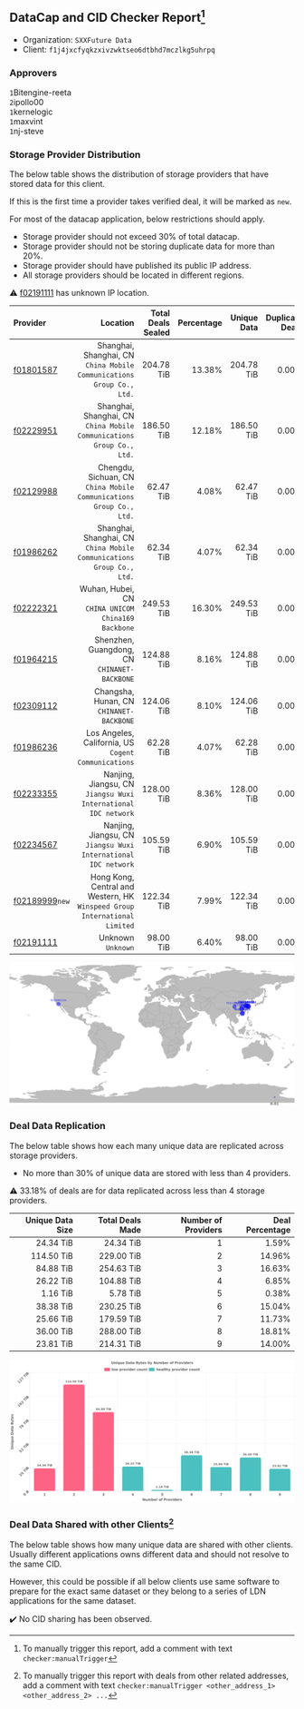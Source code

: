 ## DataCap and CID Checker Report[^1]
 - Organization: `SXXFuture Data`
 - Client: `f1j4jxcfyqkzxivzwktseo6dtbhd7mczlkg5uhrpq`
### Approvers
`1`Bitengine-reeta<br/>`2`ipollo00<br/>`1`kernelogic<br/>`1`maxvint<br/>`1`nj-steve

### Storage Provider Distribution
The below table shows the distribution of storage providers that have stored data for this client.

If this is the first time a provider takes verified deal, it will be marked as `new`.

For most of the datacap application, below restrictions should apply.
 - Storage provider should not exceed 30% of total datacap.
 - Storage provider should not be storing duplicate data for more than 20%.
 - Storage provider should have published its public IP address.
 - All storage providers should be located in different regions.

⚠️ [f02191111](https://filfox.info/en/address/f02191111) has unknown IP location.

| Provider                                                    |                                                                      Location | Total Deals Sealed | Percentage | Unique Data | Duplicate Deals |
| :---------------------------------------------------------- | ----------------------------------------------------------------------------: | -----------------: | ---------: | ----------: | --------------: |
| [f01801587](https://filfox.info/en/address/f01801587)       |      Shanghai, Shanghai, CN<br/>`China Mobile Communications Group Co., Ltd.` |         204.78 TiB |     13.38% |  204.78 TiB |           0.00% |
| [f02229951](https://filfox.info/en/address/f02229951)       |      Shanghai, Shanghai, CN<br/>`China Mobile Communications Group Co., Ltd.` |         186.50 TiB |     12.18% |  186.50 TiB |           0.00% |
| [f02129988](https://filfox.info/en/address/f02129988)       |        Chengdu, Sichuan, CN<br/>`China Mobile Communications Group Co., Ltd.` |          62.47 TiB |      4.08% |   62.47 TiB |           0.00% |
| [f01986262](https://filfox.info/en/address/f01986262)       |      Shanghai, Shanghai, CN<br/>`China Mobile Communications Group Co., Ltd.` |          62.34 TiB |      4.07% |   62.34 TiB |           0.00% |
| [f02222321](https://filfox.info/en/address/f02222321)       |                         Wuhan, Hubei, CN<br/>`CHINA UNICOM China169 Backbone` |         249.53 TiB |     16.30% |  249.53 TiB |           0.00% |
| [f01964215](https://filfox.info/en/address/f01964215)       |                               Shenzhen, Guangdong, CN<br/>`CHINANET-BACKBONE` |         124.88 TiB |      8.16% |  124.88 TiB |           0.00% |
| [f02309112](https://filfox.info/en/address/f02309112)       |                                   Changsha, Hunan, CN<br/>`CHINANET-BACKBONE` |         124.06 TiB |      8.10% |  124.06 TiB |           0.00% |
| [f01986236](https://filfox.info/en/address/f01986236)       |                       Los Angeles, California, US<br/>`Cogent Communications` |          62.28 TiB |      4.07% |   62.28 TiB |           0.00% |
| [f02233355](https://filfox.info/en/address/f02233355)       |             Nanjing, Jiangsu, CN<br/>`Jiangsu Wuxi International IDC network` |         128.00 TiB |      8.36% |  128.00 TiB |           0.00% |
| [f02234567](https://filfox.info/en/address/f02234567)       |             Nanjing, Jiangsu, CN<br/>`Jiangsu Wuxi International IDC network` |         105.59 TiB |      6.90% |  105.59 TiB |           0.00% |
| [f02189999](https://filfox.info/en/address/f02189999)`new`  | Hong Kong, Central and Western, HK<br/>`Winspeed Group International Limited` |         122.34 TiB |      7.99% |  122.34 TiB |           0.00% |
| [f02191111](https://filfox.info/en/address/f02191111)       |                                                         Unknown<br/>`Unknown` |          98.00 TiB |      6.40% |   98.00 TiB |           0.00% |

<img src="https://raw.githubusercontent.com/data-preservation-programs/filplus-checker-assets/main/filecoin-project/filecoin-plus-large-datasets/issues/1992/1693792119993.png"/>

### Deal Data Replication
The below table shows how each many unique data are replicated across storage providers.

- No more than 30% of unique data are stored with less than 4 providers.

⚠️ 33.18% of deals are for data replicated across less than 4 storage providers.

| Unique Data Size | Total Deals Made | Number of Providers | Deal Percentage |
| ---------------: | ---------------: | ------------------: | --------------: |
|        24.34 TiB |        24.34 TiB |                   1 |           1.59% |
|       114.50 TiB |       229.00 TiB |                   2 |          14.96% |
|        84.88 TiB |       254.63 TiB |                   3 |          16.63% |
|        26.22 TiB |       104.88 TiB |                   4 |           6.85% |
|         1.16 TiB |         5.78 TiB |                   5 |           0.38% |
|        38.38 TiB |       230.25 TiB |                   6 |          15.04% |
|        25.66 TiB |       179.59 TiB |                   7 |          11.73% |
|        36.00 TiB |       288.00 TiB |                   8 |          18.81% |
|        23.81 TiB |       214.31 TiB |                   9 |          14.00% |

<img src="https://raw.githubusercontent.com/data-preservation-programs/filplus-checker-assets/main/filecoin-project/filecoin-plus-large-datasets/issues/1992/1693792120646.png"/>

### Deal Data Shared with other Clients[^3]
The below table shows how many unique data are shared with other clients.
Usually different applications owns different data and should not resolve to the same CID.

However, this could be possible if all below clients use same software to prepare for the exact same dataset or they belong to a series of LDN applications for the same dataset.

✔️ No CID sharing has been observed.

[^1]: To manually trigger this report, add a comment with text `checker:manualTrigger`

[^2]: Deals from those addresses are combined into this report as they are specified with `checker:manualTrigger`

[^3]: To manually trigger this report with deals from other related addresses, add a comment with text `checker:manualTrigger <other_address_1> <other_address_2> ...`
